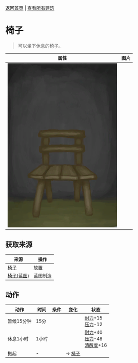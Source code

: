 [返回首页](index.md)   |  [查看所有建筑](building.md)
# 椅子  
> 可以坐下休息的椅子。  
  
  属性  |   图片   
 ----  |  ----:   
   |  ![](Sprite/Chair.png)   
  
## 获取来源  
来源  |  操作  
----  |  ----  
[椅子](Chair.md)  |  放置  
[椅子(蓝图)](Bp_Chair.md)  |  蓝图制造  
## 动作  
动作  |  时间  |  条件  |  变化  |  状态  
----  |  ----  |  ----  |  ----  |  ----  
暂候15分钟  |  15分  |    |    |  [耐力](Stamina.md)+15<br>[压力](Stress.md)-12  
休息1小时  |  1小时  |    |    |  [耐力](Stamina.md)+40<br>[压力](Stress.md)-48<br>[清醒度](Wakefulness.md)+16  
搬起  |  -  |    |  → [椅子](Chair.md)<br>  |    
